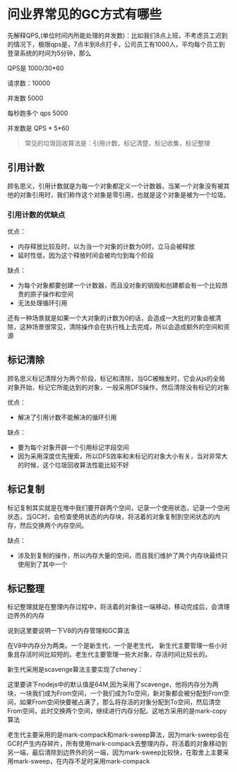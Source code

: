 # 问业界常见的GC方式有哪些

先解释QPS,(单位时间内所能处理的并发数)：比如我们8点上班，不考虑员工迟到的情况下，极限qps是，7点半到8点打卡，公司员工有1000人，平均每个员工到登录系统的时间为5分钟，那么

QPS是 1000/30*60

请求数：10000

并发数  5000

每秒跑多个 qps  5000

并发数是  QPS * 5*60

> 常见的垃圾回收算法是：引用计数，标记清楚，标记收集，标记整理

## 引用计数

顾名思义，引用计数就是为每一个对象都定义一个计数器，当某一个对象没有被其他的对象引用时，我们称作这个对象是零引用，也就是这个对象是被为一个垃圾。

### 引用计数的优缺点

优点：
+ 内存释放比较及时，以为当一个对象的计数为0时，立马会被释放
+ 延时性低，因为这个释放时间会被均匀到每个阶段

缺点：

+ 为每个对象都要创建一个计数器，而且没对象的销毁和创建都会有一个比较昂贵的原子操作和空间
+ 无法处理循环引用

还有一种场景就是如果一个大对象的计数为0的话，会造成一大批的对象会被清除，这种场景很常见，清除操作会在执行栈上去完成，所以会造成额外的空间和资源


## 标记清除

顾名思义标记清除分为两个阶段，标记和清除，当GC被触发时，它会从js的全局对象开始，标记它所能达到的对象，一般采用DFS操作，然后清除没有标记的对象

优点：

+ 解决了引用计数不能解决的循环引用

缺点：

+ 要为每个对象开辟一个引用标记字段空间
+ 因为采用深度优先搜索，所以DFS效率和未标记的对象大小有关，当对非常大的时候，这个垃圾回收算法性能比较不好


## 标记复制

标记复制其实就是在堆中我们要开辟两个空间，记录一个使用状态，记录一个空闲状态，当GC时，会检查使用状态的内存块，将活着的对象复制到空闲状态的内存，然后交换两个内存空间。

缺点：
+ 涉及到复制的操作，所以内存大量的空间，而且我们维护了两个内存块最终只使用到了其中一个

## 标记整理

标记整理就是在整理内存过程中，将活着的对象往一端移动，移动完成后，会清理边界外的内存

说到这里要说明一下V8的内存管理和GC算法

在V8中内存分为两类。一个是新生代，一个是老生代，
新生代主要管理一些小对象且存活时间比较短的。老生代主要管理一些大对象，存活时间比较长的。

新生代采用是scavenge算法主要实现了cheney：

这里要讲下nodejs中的默认值是64M,因为采用了scavenge，他将内存分为两块，一块我们成为From空间，一个我们成为To空间，新对象都会被分配到From空间，如果From空间快要被占满了，那么将存活的对象分配到To空间，然后清空From空间，此时交换两个空间，继续进行内存分配。这地方采用的是mark-copy算法

老生代主要采用的是mark-compack和mark-sweep算法，因为mark-sweep会在GC时产生内存碎片，所有使用mark-compack去整理内存，将活着的对象移动到另一端，最后清除到边界外的另一端，因为mark-sweep比较快，在取舍上主要采用mark-sweep，在内存不足时采用mark-compack